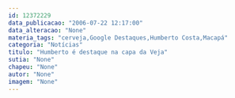 ```yaml
---
id: 12372229
data_publicacao: "2006-07-22 12:17:00"
data_alteracao: "None"
materia_tags: "cerveja,Google Destaques,Humberto Costa,Macapá"
categoria: "Notícias"
titulo: "Humberto é destaque na capa da Veja"
sutia: "None"
chapeu: "None"
autor: "None"
imagem: "None"
---
```

<p> </p>
